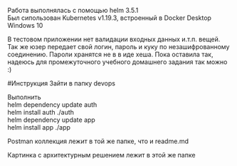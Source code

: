 Работа выполнялась с помощью helm 3.5.1  
Был сипользован Kubernetes v1.19.3, встроенный в Docker Desktop Windows 10

В тестовом приложении нет валидации входных данных и.т.п. вещей.
Так же юзер передает свой логин, пароль и куку по незашифрованному соединению.
Пароли хранятся не в в иде хеша.
Пока оставила так, надеюсь для промежуточного учебного домашнего задания так можно :) 

#Инструкция
Зайти в папку devops  

Выполнить  
helm dependency update auth  
helm install auth ./auth  
helm dependency update app    
helm install app ./app

Postman коллекция лежит в той же папке, что и readme.md

Картинка с архитектурным решением лежит в этой же папке